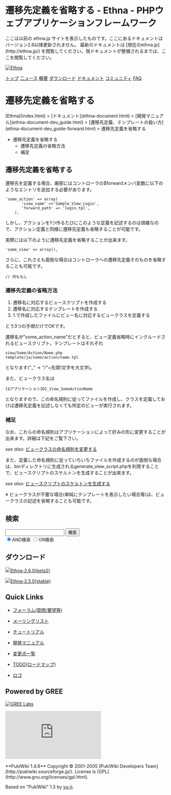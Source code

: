 # 遷移先定義を省略する - Ethna - PHPウェブアプリケーションフレームワーク</title>
 <link rel="stylesheet" href="skin/ethna/ethna.css" title="ethna" type="text/css" charset="utf-8">

 <link rel="alternate" type="application/rss+xml" title="RSS" href="cmd=rss.html">

 <script type="text/javascript" src="skin/trackback.js"></script>

</head>
ここは以前の ethna.jp サイトを表示したものです。ここにあるドキュメントはバージョン2.6以降更新されません。  
最新のドキュメントは [現在のethna.jp](http://ethna.jp/) を閲覧してください。現ドキュメントが整備されるまでは、ここを閲覧してください。

<!-- ??BEGIN id:wrapper --><!-- ?? Navigator ?? ======================================================= -->

[![Ethna](image/navlogo.gif)](/)

[トップ](ethna.html "ethna (11d)") [二ュース](ethna-news.html "ethna-news (11d)") [概要](ethna-about.html "ethna-about (11d)") [ダウンロード](ethna-download.html "ethna-download (25d)") [ドキュメント](ethna-document.html "ethna-document (884d)") [コミュニティ](ethna-community.html "ethna-community (619d)") [FAQ](ethna-document-faq.html "ethna-document-faq (1240d)")

<!-- ?? Header ?? ========================================================== -->

# 遷移先定義を省略する 

<!-- ?? Content ?? ========================================================= -->
<!-- ??BEGIN id:main -->
<!-- ??BEGIN id:wrap_content -->
<!-- ??BEGIN id:content -->
<!-- ??BEGIN id:page_navigator -->
<!-- ??END id:PageNavigator -->
<!-- ??BEGIN id:body --> [Ethna](index.html) > [ドキュメント](ethna-document.html) > [開発マニュアル](ethna-document-dev_guide.html) > [遷移先定義、テンプレートの扱い方](ethna-document-dev_guide-forward.html) > 遷移先定義を省略する 

- 遷移先定義を省略する 
  - 遷移先定義の省略方法 
  - 補足 

## 遷移先定義を省略する [](ethna-document-dev_guide-forward-omit.html#qeb3a766 "qeb3a766")

遷移先を定義する場合、厳密にはコントローラの$forwardメンバ変数に以下のようなエントリを追加する必要があります。

    'some_action' => array(
           'view_name' =>'Sample_View_Login',
           'forward_path' => 'login.tpl',
        ),

しかし，アクションを1つ作るたびにこのような定義を記述するのは煩雑なので、アクション定義と同様に遷移先定義も省略することが可能です。

実際には以下のように遷移先定義を省略することが出来ます。

    'some_view' => array(),

さらに、これさえも面倒な場合はコントローラへの遷移先定義そのものを省略することも可能です。

    // 何もなし

### 遷移先定義の省略方法 [](ethna-document-dev_guide-forward-omit.html#j78d3095 "j78d3095")

1. 遷移名に対応するビュースクリプトを作成する
2. 遷移名に対応するテンプレートを作成する
3. 1.で作成したファイルにビュー名に対応するビュークラスを定義する

とう3つの手順だけでOKです。

遷移名が"some\_action\_name"だとすると、ビュー定義省略時にインクルードされるビュースクリプト，テンプレートはそれぞれ

    view/Some/Action/Name.php
    template/ja/some/action/name.tpl

となります("\_" -> "/"+先頭1文字を大文字)。

また、ビュークラス名は

    {$アプリケーションID}_View_SomeActionName

となりますので、この命名規則に従ってファイルを作成し、クラスを定義しておけば遷移先定義を記述しなくても所定のビューが実行されます。

### 補足 [](ethna-document-dev_guide-forward-omit.html#j51cc6b2 "j51cc6b2")

なお、これらの命名規則はアプリケーションによって好みの形に変更することが出来ます。詳細は下記をご覧下さい。

_see also:_ [ビュークラスの命名規則を変更する](ethna-document-dev_guide-forward-view_namingconvention.html "ethna-document-dev\_guide-forward-view\_namingconvention (1240d)")

また、定義した命名規則に従っていちいちファイルを作成するのが面倒な場合は、binディレクトリに生成されるgenerate\_view\_script.phpを利用することで、ビュースクリプトのスケルトンを生成することが出来ます。

_see also:_ [ビュースクリプトのスケルトンを生成する](ethna-document-dev_guide-forward-skelton.html "ethna-document-dev\_guide-forward-skelton (1240d)")

※ ビュークラスが不要な場合(単純にテンプレートを表示したい場合等)は、ビュークラスの記述を省略することも可能です。

<!-- ??END id:body -->
<!-- ??BEGIN id:summary --><!-- ??END id:note -->
<!-- ??BEGIN id:trackback -->
<!-- ?? END id:trackback --><!-- ?? END id:attach -->
<!-- ?? END id:summary -->
<!-- ??END id:content -->
<!-- ?? END id:wrap_content --><!-- ??sidebar?? ========================================================== -->
<!-- ??BEGIN id:wrap_sidebar -->

<!-- ??BEGIN id:search_form -->

## 検索

<form action="http://ethna.jp/index.php?cmd=search" method="post">
            <input type="hidden" name="encode_hint" value="??">
            <input type="text" name="word" value="" size="20">
            <input type="submit" value="検索"><br>
            <input type="radio" name="type" value="AND" checked id="and_search"><label for="and_search">AND検索</label>
            <input type="radio" name="type" value="OR" id="or_search"><label for="or_search">OR検索</label>
    </form>

<!-- END id:search_form -->
<!-- ??BEGIN id:download_link -->

## ダウンロード

[![](image/minilogo.gif)Ethna-2.6.0(beta2)](ethna-download.html)

[![](image/minilogo.gif)Ethna-2.5.0(stable)](ethna-download.html)

<!-- END id:download_link -->
<!-- ??BEGIN id:download_link -->

## Quick Links

- [フォーラム(質問/要望等)](ethna-community-forum.html)
- [メーリングリスト](http://ml.ethna.jp/mailman/listinfo/users)

- [チュートリアル](ethna-document-tutorial.html)
- [開発マニュアル](ethna-document-dev_guide.html)
- [変更点一覧](ethna-document-changes.html)

- [TODO(ロードマップ)](TODO.html)
- [ロゴ](ethna-logo.html)

<!-- END id:download_link -->
<!-- ??BEGIN id:search_form -->

## Powered by GREE

 [![GREE Labs](http://labs.gree.jp/image/greelabs_logo.gif)](http://labs.gree.jp/)

<!-- END id:search_form -->
 [![SourceForge.jp](http://sourceforge.jp/sflogo.php?group_id=1343)](http://sourceforge.jp/)

<!-- ??END id:sidebar -->
<!-- ??END id:wrap_sidebar -->
<!-- ??END id:main --><!-- ?? Footer ?? ========================================================== -->
<!-- ??BEGIN id:footer -->
<!-- ??BEGIN id:copyright --> **PukiWiki 1.4.6** Copyright © 2001-2005 [PukiWiki Developers Team](http://pukiwiki.sourceforge.jp/). License is [GPL](http://www.gnu.org/licenses/gpl.html).  
 Based on "PukiWiki" 1.3 by [yu-ji](http://factage.com/yu-ji/).
<!-- ??END id:copyright -->
<!-- ??END id:footer --><!-- ?? END ?? ============================================================= -->
<!-- ??END id:wrapper -->
